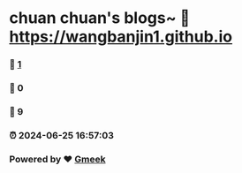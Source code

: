 # chuan chuan's blogs~ :link: https://wangbanjin1.github.io 
### :page_facing_up: [1](https://wangbanjin1.github.io/tag.html) 
### :speech_balloon: 0 
### :hibiscus: 9 
### :alarm_clock: 2024-06-25 16:57:03 
### Powered by :heart: [Gmeek](https://github.com/Meekdai/Gmeek)
